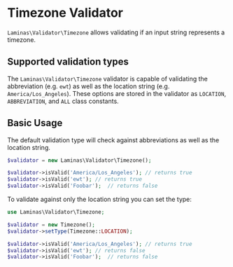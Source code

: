 # Timezone Validator

`Laminas\Validator\Timezone` allows validating if an input string represents a
timezone.

## Supported validation types

The `Laminas\Validator\Timezone` validator is capable of validating the
abbreviation (e.g. `ewt`) as well as the location string (e.g.
`America/Los_Angeles`). These options are stored in the validator as
`LOCATION`, `ABBREVIATION`, and `ALL` class constants.

## Basic Usage

The default validation type will check against abbreviations as well as the
location string.

```php
$validator = new Laminas\Validator\Timezone();

$validator->isValid('America/Los_Angeles'); // returns true
$validator->isValid('ewt'); // returns true
$validator->isValid('Foobar');  // returns false
```

To validate against only the location string you can set the type:

```php
use Laminas\Validator\Timezone;

$validator = new Timezone();
$validator->setType(Timezone::LOCATION);

$validator->isValid('America/Los_Angeles'); // returns true
$validator->isValid('ewt'); // returns false
$validator->isValid('Foobar');  // returns false
```
